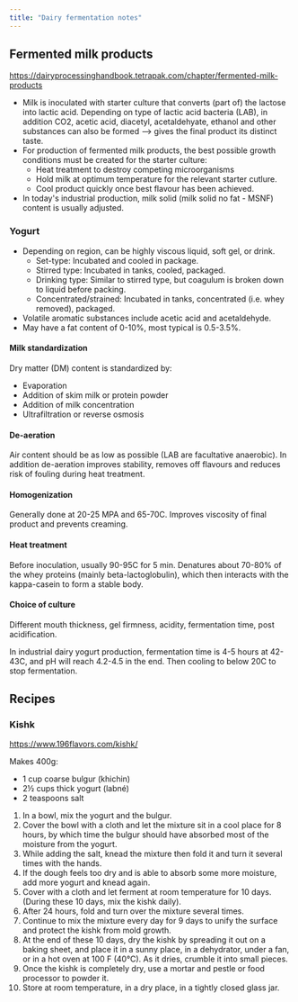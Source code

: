 ```yaml
---
title: "Dairy fermentation notes"
---
```

## Fermented milk products
https://dairyprocessinghandbook.tetrapak.com/chapter/fermented-milk-products

- Milk is inoculated with starter culture that converts (part of) the lactose into lactic acid. Depending on type of lactic acid bacteria (LAB), in addition CO2, acetic acid, diacetyl, acetaldehyate, ethanol and other substances can also be formed --> gives the final product its distinct taste. 
- For production of fermented milk products, the best possible growth conditions must be created for the starter culture: 
	- Heat treatment to destroy competing microorganisms
	- Hold milk at optimum temperature for the relevant starter cutlure. 
	- Cool product quickly once best flavour has been achieved. 
- In today's industrial production, milk solid (milk solid no fat - MSNF) content is usually adjusted. 

### Yogurt
- Depending on region, can be highly viscous liquid, soft gel, or drink. 
	- Set-type: Incubated and cooled in package.
	- Stirred type: Incubated in tanks, cooled, packaged. 
	- Drinking type: Similar to stirred type, but coagulum is broken down to liquid before packing.
	- Concentrated/strained: Incubated in tanks, concentrated (i.e. whey removed), packaged.
- Volatile aromatic substances include acetic acid and acetaldehyde.
- May have a fat content of 0-10%, most typical is 0.5-3.5%. 

#### Milk standardization
Dry matter (DM) content is standardized by:
- Evaporation
- Addition of skim milk or protein powder
- Addition of milk concentration
- Ultrafiltration or reverse osmosis

#### De-aeration
Air content should be as low as possible (LAB are facultative anaerobic). In addition de-aeration improves stability, removes off flavours and reduces risk of fouling during heat treatment. 

#### Homogenization
Generally done at 20-25 MPA and 65-70C. Improves viscosity of final product and prevents creaming. 

#### Heat treatment
Before inoculation, usually 90-95C for 5 min. Denatures about 70-80% of the whey proteins (mainly beta-lactoglobulin), which then interacts with the kappa-casein to form a stable body. 

#### Choice of culture
Different mouth thickness, gel firmness, acidity, fermentation time, post acidification. 

In industrial dairy yogurt production, fermentation time is 4-5 hours at 42-43C, and pH will reach 4.2-4.5 in the end.  Then cooling to below 20C to stop fermentation. 



## Recipes

### Kishk
https://www.196flavors.com/kishk/

Makes 400g:

-   1 cup coarse bulgur (khichin)
-   2½ cups thick yogurt (labné)
-   2 teaspoons salt

1. In a bowl, mix the yogurt and the bulgur.
2. Cover the bowl with a cloth and let the mixture sit in a cool place for 8 hours, by which time the bulgur should have absorbed most of the moisture from the yogurt.
3. While adding the salt, knead the mixture then fold it and turn it several times with the hands.
4. If the dough feels too dry and is able to absorb some more moisture, add more yogurt and knead again.
5. Cover with a cloth and let ferment at room temperature for 10 days. (During these 10 days, mix the kishk daily).
6. After 24 hours, fold and turn over the mixture several times.
7. Continue to mix the mixture every day for 9 days to unify the surface and protect the kishk from mold growth.
8. At the end of these 10 days, dry the kishk by spreading it out on a baking sheet, and place it in a sunny place, in a dehydrator, under a fan, or in a hot oven at 100 F (40°C). As it dries, crumble it into small pieces.
9. Once the kishk is completely dry, use a mortar and pestle or food processor to powder it.
10. Store at room temperature, in a dry place, in a tightly closed glass jar.

